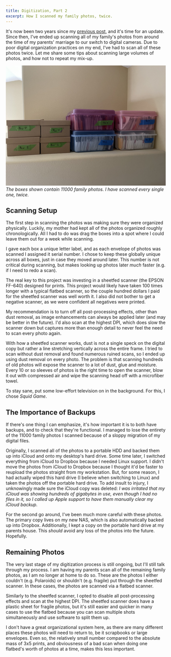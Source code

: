 ```yaml
---
title: Digitization, Part 2
excerpt: How I scanned my family photos, twice.
---
```


It's now been two years since my [previous post](/blog/digitization), and it's time for an update.
Since then, I've ended up scanning all of my family's photos from around the time of my parents' marriage to our switch to digital cameras.
Due to poor digital organization practices on my end, I've had to scan all of these photos twice.
Let me share some tips about scanning large volumes of photos, and how not to repeat my mix-up.

![Photos](/assets/blog/digitization-2/photos.jpg)
*The boxes shown contain 11000 family photos. I have scanned every single one, twice.*

## Scanning Setup

The first step in scanning the photos was making sure they were organized physically.
Luckily, my mother had kept all of the photos organized roughly chronologically.
All I had to do was drag the boxes into a spot where I could leave them out for a week while scanning.

I gave each box a unique letter label, and as each envelope of photos was scanned I assigned it serial number.
I chose to keep these globally unique across all boxes, just in case they moved around later.
This number is not critical during scanning, but makes looking up photos later *much* faster (e.g. if I need to redo a scan).

The real key to this project was investing in a sheetfed scanner (the EPSON FF-640) designed for prints.
This project would likely have taken 100 times longer with a typical flatbed scanner, so the couple hundred dollars I paid for the sheetfed scanner was well worth it.
I also did not bother to get a negative scanner, as we were confident all negatives were printed.

My recommendation is to turn off all post-processing effects, other than dust removal, as image enhancements can always be applied later (and may be better in the future).
I'd also scan at the highest DPI, which does slow the scanner down but captures more than enough detail to never feel the need to scan every photo again.

With how a sheetfed scanner works, dust is not a single speck on the digital copy but rather a line stretching vertically across the entire frame.
I tried to scan without dust removal and found numerous ruined scans, so I ended up using dust removal on every photo.
The problem is that scanning hundreds of old photos will expose the scanner to a lot of dust, glue and moisture.
Every 10 or so sleeves of photos is the right time to open the scanner, blow it out with compressed air and wipe the scanning head off with a microfiber towel.

To stay sane, put some low-effort television on in the background.
For this, I chose *Squid Game*.

## The Importance of Backups

If there's one thing I can emphasize, it's how important it is to both have backups, and to check that they're functional.
I managed to lose the entirety of the 11000 family photos I scanned because of a sloppy migration of my digital files.

Originally, I scanned all of the photos to a portable HDD and backed them up into iCloud and onto my desktop's hard drive.
Some time later, I switched everything from iCloud to Dropbox because I needed Linux support.
I didn't move the photos from iCloud to Dropbox because I thought it'd be faster to reupload the photos straight from my workstation.
But, for some reason, I had actually wiped this hard drive (I believe when switching to Linux) and taken the photos off the portable hard drive.
To add insult to injury, I unknowingly made sure the iCloud copy was deleted:
*I was irritated that my iCloud was showing hundreds of gigabytes in use, even though I had no files in it, so I called up Apple support to have them manually clear my iCloud backup.*

For the second go around, I've been much more careful with these photos.
The primary copy lives on my new NAS, which is also automatically backed up into Dropbox.
Additionally, I kept a copy on the portable hard drive at my parents house.
This *should* avoid any loss of the photos into the future.
Hopefully.

## Remaining Photos

The very last stage of my digitization process is still ongoing, but I'll still talk through my process.
I am having my parents scan all of the remaining family photos, as I am no longer at home to do so.
These are the photos I either couldn't (e.g. Polaroids) or shouldn't (e.g. fragile) put through the sheetfed scanner.
In these cases, the photos are scanned via a flatbed scanner.

Similarly to the sheetfed scanner, I opted to disable all post-processing effects and scan at the highest DPI.
The sheetfed scanner does have a plastic sheet for fragile photos, but it's still easier and quicker in many cases to use the flatbed because you can scan multiple shots simultaneously and use software to split them up.

I don't have a great organizational system here, as there are many different places these photos will need to return to, be it scrapbooks or large envelopes.
Even so, the relatively small number compared to the absolute mass of 3x5 prints, and obviousness of a bad scan when doing one flatbed's worth of photos at a time, makes this less important.
